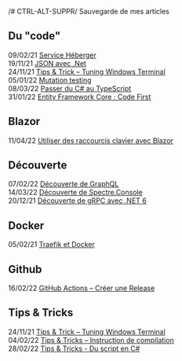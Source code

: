 /# CTRL-ALT-SUPPR/
Sauvegarde de mes articles

## Du "code"
09/02/21 [Service Héberger](https://github.com/AnthonyRyck/ctrl-alt-suppr/blob/main/Posts/Code/service-heberger.md)  
19/11/21 [JSON avec .Net](https://github.com/AnthonyRyck/ctrl-alt-suppr/blob/main/Posts/Code/json-avec-net.md)  
24/11/21 [Tips & Trick – Tuning Windows Terminal]()  
05/01/22 [Mutation testing](https://github.com/AnthonyRyck/ctrl-alt-suppr/blob/main/Posts/Code/mutation-testing.md)  
08/03/22 [Passer du C# au TypeScript](https://github.com/AnthonyRyck/ctrl-alt-suppr/blob/main/Posts/Code/passer-du-c-au-typescript.md)  
31/01/22 [Entity Framework Core : Code First](https://github.com/AnthonyRyck/ctrl-alt-suppr/blob/main/Posts/Code/EntityFrameworkCore-CodeFirsts.md)  

## Blazor
11/04/22 [Utiliser des raccourcis clavier avec Blazor](https://github.com/AnthonyRyck/ctrl-alt-suppr/blob/main/Posts/Blazor/utiliser-des-raccourcis-clavier-avec-blazor.md)  

## Découverte
07/02/22 [Découverte de GraphQL](https://github.com/AnthonyRyck/ctrl-alt-suppr/blob/main/Posts/Decouverte/decouverte-de-graphql.md)  
14/03/22 [Découverte de Spectre.Console](https://github.com/AnthonyRyck/ctrl-alt-suppr/blob/main/Posts/Decouverte/decouverte-de-spectre-console.md)  
20/12/21 [Découverte de gRPC avec .NET 6](https://github.com/AnthonyRyck/ctrl-alt-suppr/blob/main/Posts/Decouverte/decouverte-de-grpc-avec-dotnet-6.md)  

## Docker  
05/02/21 [Traefik et Docker](https://github.com/AnthonyRyck/ctrl-alt-suppr/blob/main/Posts/Docker/traefik-et-docker.md)

## Github
16/02/22 [GitHub Actions – Créer une Release](https://github.com/AnthonyRyck/ctrl-alt-suppr/blob/main/Posts/Github/github-actions-creer-une-release.md)  

## Tips & Tricks
24/11/21 [Tips & Trick – Tuning Windows Terminal](https://github.com/AnthonyRyck/ctrl-alt-suppr/blob/main/Posts/Tips%26Tricks/tips-%26-tricks-%20Tuning%20Windows%20Terminal.md)  
04/02/22 [Tips & Tricks – Instruction de compilation](https://github.com/AnthonyRyck/ctrl-alt-suppr/blob/main/Posts/Tips%26Tricks/tips-tricks-instruction-de-compilation.md)  
28/02/22 [Tips & Tricks - Du script en C#](https://github.com/AnthonyRyck/ctrl-alt-suppr/blob/main/Posts/Tips%26Tricks/tips-tricks-du-script-en-c.md)  
